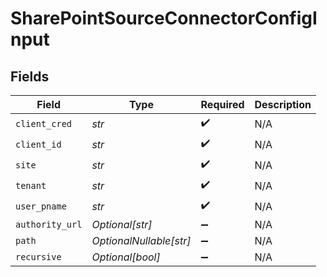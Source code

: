 # SharePointSourceConnectorConfigInput


## Fields

| Field                   | Type                    | Required                | Description             |
| ----------------------- | ----------------------- | ----------------------- | ----------------------- |
| `client_cred`           | *str*                   | :heavy_check_mark:      | N/A                     |
| `client_id`             | *str*                   | :heavy_check_mark:      | N/A                     |
| `site`                  | *str*                   | :heavy_check_mark:      | N/A                     |
| `tenant`                | *str*                   | :heavy_check_mark:      | N/A                     |
| `user_pname`            | *str*                   | :heavy_check_mark:      | N/A                     |
| `authority_url`         | *Optional[str]*         | :heavy_minus_sign:      | N/A                     |
| `path`                  | *OptionalNullable[str]* | :heavy_minus_sign:      | N/A                     |
| `recursive`             | *Optional[bool]*        | :heavy_minus_sign:      | N/A                     |